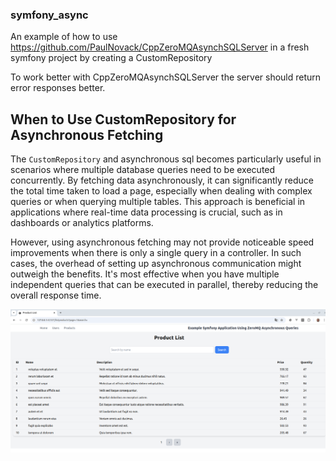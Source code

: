 ### symfony_async

An example of how to use https://github.com/PaulNovack/CppZeroMQAsynchSQLServer in a fresh symfony project by creating a CustomRepository

To work better with CppZeroMQAsynchSQLServer the server should return error responses better.

## When to Use CustomRepository for Asynchronous Fetching

The `CustomRepository` and asynchronous sql becomes particularly useful in scenarios where multiple database queries need to be executed concurrently. By fetching data asynchronously, it can significantly reduce the total time taken to load a page, especially when dealing with complex queries or when querying multiple tables. This approach is beneficial in applications where real-time data processing is crucial, such as in dashboards or analytics platforms.

However, using asynchronous fetching may not provide noticeable speed improvements when there is only a single query in a controller. In such cases, the overhead of setting up asynchronous communication might outweigh the benefits. It's most effective when you have multiple independent queries that can be executed in parallel, thereby reducing the overall response time.


![Product List](listproducts.png)

